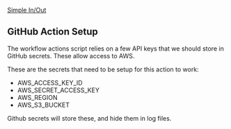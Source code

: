 [Simple In/Out](https://www.simpleinout.com)

GitHub Action Setup
-------------------

The workflow actions script relies on a few API keys that we should store in GitHub secrets. These allow access to AWS.

These are the secrets that need to be setup for this action to work:

* AWS_ACCESS_KEY_ID
* AWS_SECRET_ACCESS_KEY
* AWS_REGION
* AWS_S3_BUCKET

Github secrets will store these, and hide them in log files.
